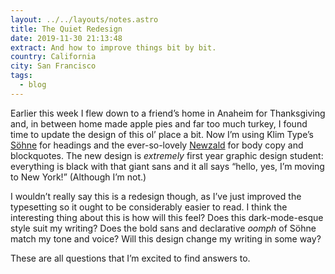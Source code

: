 ```yaml
---
layout: ../../layouts/notes.astro
title: The Quiet Redesign
date: 2019-11-30 21:13:48
extract: And how to improve things bit by bit.
country: California
city: San Francisco
tags:
  - blog
---
```


Earlier this week I flew down to a friend’s home in Anaheim for Thanksgiving and, in between home made apple pies and far too much turkey, I found time to update the design of this ol’ place a bit. Now I’m using Klim Type’s [Söhne](https://klim.co.nz/collections/soehne/) for headings and the ever-so-lovely [Newzald](https://klim.co.nz/retail-fonts/newzald/) for body copy and blockquotes. The new design is _extremely_ first year graphic design student: everything is black with that giant sans and it all says “hello, yes, I’m moving to New York!” (Although I’m not.)

I wouldn’t really say this is a redesign though, as I’ve just improved the typesetting so it ought to be considerably easier to read. I think the interesting thing about this is how will this feel? Does this dark-mode-esque style suit my writing? Does the bold sans and declarative _oomph_ of Söhne match my tone and voice? Will this design change my writing in some way?

These are all questions that I’m excited to find answers to.
